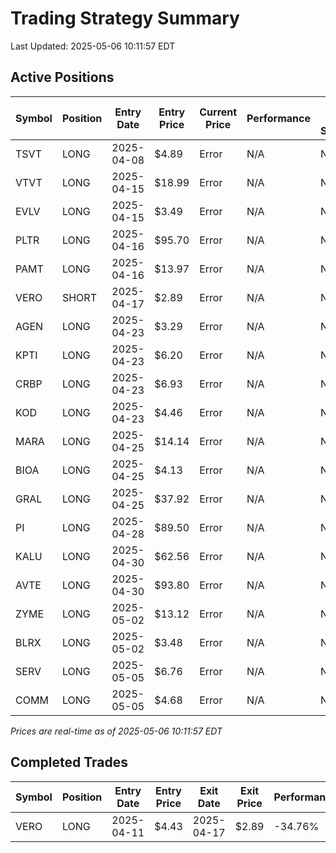 # Trading Strategy Summary

Last Updated: 2025-05-06 10:11:57 EDT

## Active Positions

| Symbol | Position | Entry Date | Entry Price | Current Price | Performance | P/L per Share |
|--------|----------|------------|-------------|---------------|-------------|--------------|
| TSVT | LONG | 2025-04-08 | $4.89 | Error | N/A | N/A |
| VTVT | LONG | 2025-04-15 | $18.99 | Error | N/A | N/A |
| EVLV | LONG | 2025-04-15 | $3.49 | Error | N/A | N/A |
| PLTR | LONG | 2025-04-16 | $95.70 | Error | N/A | N/A |
| PAMT | LONG | 2025-04-16 | $13.97 | Error | N/A | N/A |
| VERO | SHORT | 2025-04-17 | $2.89 | Error | N/A | N/A |
| AGEN | LONG | 2025-04-23 | $3.29 | Error | N/A | N/A |
| KPTI | LONG | 2025-04-23 | $6.20 | Error | N/A | N/A |
| CRBP | LONG | 2025-04-23 | $6.93 | Error | N/A | N/A |
| KOD | LONG | 2025-04-23 | $4.46 | Error | N/A | N/A |
| MARA | LONG | 2025-04-25 | $14.14 | Error | N/A | N/A |
| BIOA | LONG | 2025-04-25 | $4.13 | Error | N/A | N/A |
| GRAL | LONG | 2025-04-25 | $37.92 | Error | N/A | N/A |
| PI | LONG | 2025-04-28 | $89.50 | Error | N/A | N/A |
| KALU | LONG | 2025-04-30 | $62.56 | Error | N/A | N/A |
| AVTE | LONG | 2025-04-30 | $93.80 | Error | N/A | N/A |
| ZYME | LONG | 2025-05-02 | $13.12 | Error | N/A | N/A |
| BLRX | LONG | 2025-05-02 | $3.48 | Error | N/A | N/A |
| SERV | LONG | 2025-05-05 | $6.76 | Error | N/A | N/A |
| COMM | LONG | 2025-05-05 | $4.68 | Error | N/A | N/A |

*Prices are real-time as of 2025-05-06 10:11:57 EDT*

## Completed Trades

| Symbol | Position | Entry Date | Entry Price | Exit Date | Exit Price | Performance |
|--------|----------|------------|-------------|-----------|------------|-------------|
| VERO | LONG | 2025-04-11 | $4.43 | 2025-04-17 | $2.89 | -34.76% |